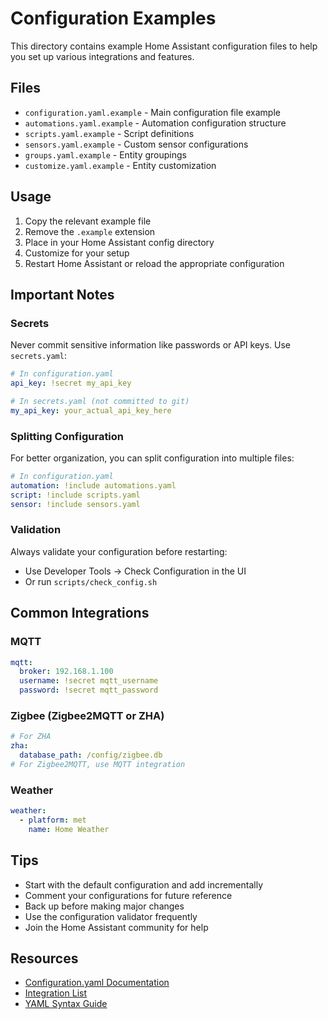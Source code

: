 # Configuration Examples

This directory contains example Home Assistant configuration files to help you set up various integrations and features.

## Files

- `configuration.yaml.example` - Main configuration file example
- `automations.yaml.example` - Automation configuration structure
- `scripts.yaml.example` - Script definitions
- `sensors.yaml.example` - Custom sensor configurations
- `groups.yaml.example` - Entity groupings
- `customize.yaml.example` - Entity customization

## Usage

1. Copy the relevant example file
2. Remove the `.example` extension
3. Place in your Home Assistant config directory
4. Customize for your setup
5. Restart Home Assistant or reload the appropriate configuration

## Important Notes

### Secrets

Never commit sensitive information like passwords or API keys. Use `secrets.yaml`:

```yaml
# In configuration.yaml
api_key: !secret my_api_key

# In secrets.yaml (not committed to git)
my_api_key: your_actual_api_key_here
```

### Splitting Configuration

For better organization, you can split configuration into multiple files:

```yaml
# In configuration.yaml
automation: !include automations.yaml
script: !include scripts.yaml
sensor: !include sensors.yaml
```

### Validation

Always validate your configuration before restarting:

- Use Developer Tools → Check Configuration in the UI
- Or run `scripts/check_config.sh`

## Common Integrations

### MQTT

```yaml
mqtt:
  broker: 192.168.1.100
  username: !secret mqtt_username
  password: !secret mqtt_password
```

### Zigbee (Zigbee2MQTT or ZHA)

```yaml
# For ZHA
zha:
  database_path: /config/zigbee.db
# For Zigbee2MQTT, use MQTT integration
```

### Weather

```yaml
weather:
  - platform: met
    name: Home Weather
```

## Tips

- Start with the default configuration and add incrementally
- Comment your configurations for future reference
- Back up before making major changes
- Use the configuration validator frequently
- Join the Home Assistant community for help

## Resources

- [Configuration.yaml Documentation](https://www.home-assistant.io/docs/configuration/)
- [Integration List](https://www.home-assistant.io/integrations/)
- [YAML Syntax Guide](https://www.home-assistant.io/docs/configuration/yaml/)

